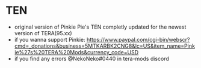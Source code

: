 # TEN
* original version of Pinkie Pie's TEN completly updated for the newest version of TERA(95.xx)
* if you wanna support Pinkie: https://www.paypal.com/cgi-bin/webscr?cmd=_donations&business=5MTKARBK2CNG8&lc=US&item_name=Pinkie%27s%20TERA%20Mods&currency_code=USD
* if you find any errors @NekoNeko#0440 in tera-mods discord
